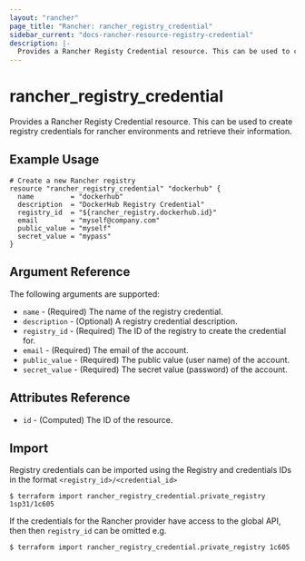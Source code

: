 ```yaml
---
layout: "rancher"
page_title: "Rancher: rancher_registry_credential"
sidebar_current: "docs-rancher-resource-registry-credential"
description: |-
  Provides a Rancher Registy Credential resource. This can be used to create registry credentials for rancher environments and retrieve their information.
---
```


# rancher\_registry\_credential

Provides a Rancher Registy Credential resource. This can be used to create registry credentials for rancher environments and retrieve their information.

## Example Usage

```hcl
# Create a new Rancher registry
resource "rancher_registry_credential" "dockerhub" {
  name         = "dockerhub"
  description  = "DockerHub Registry Credential"
  registry_id  = "${rancher_registry.dockerhub.id}"
  email        = "myself@company.com"
  public_value = "myself"
  secret_value = "mypass"
}
```

## Argument Reference

The following arguments are supported:

* `name` - (Required) The name of the registry credential.
* `description` - (Optional) A registry credential description.
* `registry_id` - (Required) The ID of the registry to create the credential for.
* `email` - (Required) The email of the account.
* `public_value` - (Required) The public value (user name) of the account.
* `secret_value` - (Required) The secret value (password) of the account.

## Attributes Reference

* `id` - (Computed) The ID of the resource.

## Import

Registry credentials can be imported using the Registry and credentials
IDs in the format `<registry_id>/<credential_id>`

```
$ terraform import rancher_registry_credential.private_registry 1sp31/1c605
```

If the credentials for the Rancher provider have access to the global API, then
then `registry_id` can be omitted e.g.

```
$ terraform import rancher_registry_credential.private_registry 1c605
```
